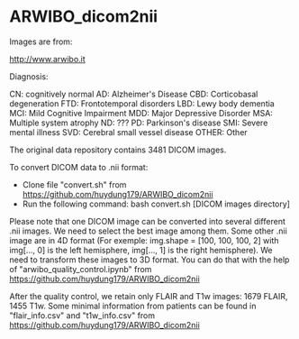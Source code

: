 # ARWIBO_dicom2nii

Images are from:

http://www.arwibo.it


Diagnosis:

CN: cognitively normal 
AD: Alzheimer's Disease
CBD: Corticobasal degeneration
FTD: Frontotemporal disorders
LBD: Lewy body dementia
MCI: Mild Cognitive Impairment
MDD: Major Depressive Disorder
MSA: Multiple system atrophy
ND: ???
PD: Parkinson's disease
SMI: Severe mental illness
SVD: Cerebral small vessel disease
OTHER: Other


The original data repository contains 3481 DICOM images.

To convert DICOM data to .nii format:
- Clone file "convert.sh" from https://github.com/huydung179/ARWIBO_dicom2nii 
- Run the following command:
    bash convert.sh [DICOM images directory]

Please note that one DICOM image can be converted into several different .nii images.
We need to select the best image among them.
Some other .nii image are in 4D format (For exemple: img.shape = [100, 100, 100, 2] with img[..., 0] is the left hemisphere, img[..., 1] is the right hemisphere). 
We need to transform these images to 3D format.
You can do that with the help of "arwibo_quality_control.ipynb" from https://github.com/huydung179/ARWIBO_dicom2nii  


After the quality control, we retain only FLAIR and T1w images:
1679 FLAIR, 1455 T1w.
Some minimal information from patients can be found in "flair_info.csv" and "t1w_info.csv" from https://github.com/huydung179/ARWIBO_dicom2nii 
